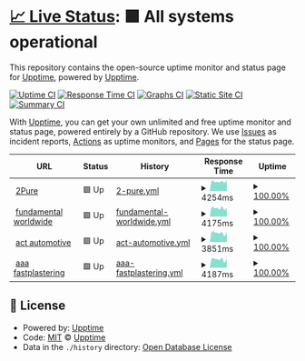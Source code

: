 # [📈 Live Status](https://upptime.github.io/upptime): <!--live status--> **🟩 All systems operational**

This repository contains the open-source uptime monitor and status page for [Upptime](https://upptime.js.org), powered by [Upptime](https://github.com/upptime/upptime).

[![Uptime CI](https://github.com/MoreTrainz/Upptime/workflows/Uptime%20CI/badge.svg)](https://github.com/MoreTrainz/Upptime/actions?query=workflow%3A%22Uptime+CI%22)
[![Response Time CI](https://github.com/MoreTrainz/Upptime/workflows/Response%20Time%20CI/badge.svg)](https://github.com/MoreTrainz/Upptime/actions?query=workflow%3A%22Response+Time+CI%22)
[![Graphs CI](https://github.com/MoreTrainz/Upptime/workflows/Graphs%20CI/badge.svg)](https://github.com/MoreTrainz/Upptime/actions?query=workflow%3A%22Graphs+CI%22)
[![Static Site CI](https://github.com/MoreTrainz/Upptime/workflows/Static%20Site%20CI/badge.svg)](https://github.com/MoreTrainz/Upptime/actions?query=workflow%3A%22Static+Site+CI%22)
[![Summary CI](https://github.com/MoreTrainz/Upptime/workflows/Summary%20CI/badge.svg)](https://github.com/MoreTrainz/Upptime/actions?query=workflow%3A%22Summary+CI%22)

With [Upptime](https://upptime.js.org), you can get your own unlimited and free uptime monitor and status page, powered entirely by a GitHub repository. We use [Issues](https://github.com/upptime/upptime/issues) as incident reports, [Actions](https://github.com/MoreTrainz/Upptime/actions) as uptime monitors, and [Pages](https://upptime.github.io/upptime) for the status page.

<!--start: status pages-->
<!-- This summary is generated by Upptime (https://github.com/upptime/upptime) -->
<!-- Do not edit this manually, your changes will be overwritten -->
<!-- prettier-ignore -->
| URL | Status | History | Response Time | Uptime |
| --- | ------ | ------- | ------------- | ------ |
| <img alt="" src="https://icons.duckduckgo.com/ip3/null.ico" height="13"> [2Pure](2pure.com.au) | 🟩 Up | [2-pure.yml](https://github.com/MoreTrainz/Upptime/commits/HEAD/history/2-pure.yml) | <details><summary><img alt="Response time graph" src="./graphs/2-pure/response-time-week.png" height="20"> 4254ms</summary><br><a href="https://MoreTrainz.github.io/Upptime/history/2-pure"><img alt="Response time 4130" src="https://img.shields.io/endpoint?url=https%3A%2F%2Fraw.githubusercontent.com%2FMoreTrainz%2FUpptime%2FHEAD%2Fapi%2F2-pure%2Fresponse-time.json"></a><br><a href="https://MoreTrainz.github.io/Upptime/history/2-pure"><img alt="24-hour response time 5700" src="https://img.shields.io/endpoint?url=https%3A%2F%2Fraw.githubusercontent.com%2FMoreTrainz%2FUpptime%2FHEAD%2Fapi%2F2-pure%2Fresponse-time-day.json"></a><br><a href="https://MoreTrainz.github.io/Upptime/history/2-pure"><img alt="7-day response time 4254" src="https://img.shields.io/endpoint?url=https%3A%2F%2Fraw.githubusercontent.com%2FMoreTrainz%2FUpptime%2FHEAD%2Fapi%2F2-pure%2Fresponse-time-week.json"></a><br><a href="https://MoreTrainz.github.io/Upptime/history/2-pure"><img alt="30-day response time 4466" src="https://img.shields.io/endpoint?url=https%3A%2F%2Fraw.githubusercontent.com%2FMoreTrainz%2FUpptime%2FHEAD%2Fapi%2F2-pure%2Fresponse-time-month.json"></a><br><a href="https://MoreTrainz.github.io/Upptime/history/2-pure"><img alt="1-year response time 4130" src="https://img.shields.io/endpoint?url=https%3A%2F%2Fraw.githubusercontent.com%2FMoreTrainz%2FUpptime%2FHEAD%2Fapi%2F2-pure%2Fresponse-time-year.json"></a></details> | <details><summary><a href="https://MoreTrainz.github.io/Upptime/history/2-pure">100.00%</a></summary><a href="https://MoreTrainz.github.io/Upptime/history/2-pure"><img alt="All-time uptime 99.88%" src="https://img.shields.io/endpoint?url=https%3A%2F%2Fraw.githubusercontent.com%2FMoreTrainz%2FUpptime%2FHEAD%2Fapi%2F2-pure%2Fuptime.json"></a><br><a href="https://MoreTrainz.github.io/Upptime/history/2-pure"><img alt="24-hour uptime 100.00%" src="https://img.shields.io/endpoint?url=https%3A%2F%2Fraw.githubusercontent.com%2FMoreTrainz%2FUpptime%2FHEAD%2Fapi%2F2-pure%2Fuptime-day.json"></a><br><a href="https://MoreTrainz.github.io/Upptime/history/2-pure"><img alt="7-day uptime 100.00%" src="https://img.shields.io/endpoint?url=https%3A%2F%2Fraw.githubusercontent.com%2FMoreTrainz%2FUpptime%2FHEAD%2Fapi%2F2-pure%2Fuptime-week.json"></a><br><a href="https://MoreTrainz.github.io/Upptime/history/2-pure"><img alt="30-day uptime 100.00%" src="https://img.shields.io/endpoint?url=https%3A%2F%2Fraw.githubusercontent.com%2FMoreTrainz%2FUpptime%2FHEAD%2Fapi%2F2-pure%2Fuptime-month.json"></a><br><a href="https://MoreTrainz.github.io/Upptime/history/2-pure"><img alt="1-year uptime 99.88%" src="https://img.shields.io/endpoint?url=https%3A%2F%2Fraw.githubusercontent.com%2FMoreTrainz%2FUpptime%2FHEAD%2Fapi%2F2-pure%2Fuptime-year.json"></a></details>
| <img alt="" src="https://icons.duckduckgo.com/ip3/null.ico" height="13"> [fundamental worldwide](fundamentalworldwide.com.au) | 🟩 Up | [fundamental-worldwide.yml](https://github.com/MoreTrainz/Upptime/commits/HEAD/history/fundamental-worldwide.yml) | <details><summary><img alt="Response time graph" src="./graphs/fundamental-worldwide/response-time-week.png" height="20"> 4175ms</summary><br><a href="https://MoreTrainz.github.io/Upptime/history/fundamental-worldwide"><img alt="Response time 4792" src="https://img.shields.io/endpoint?url=https%3A%2F%2Fraw.githubusercontent.com%2FMoreTrainz%2FUpptime%2FHEAD%2Fapi%2Ffundamental-worldwide%2Fresponse-time.json"></a><br><a href="https://MoreTrainz.github.io/Upptime/history/fundamental-worldwide"><img alt="24-hour response time 3695" src="https://img.shields.io/endpoint?url=https%3A%2F%2Fraw.githubusercontent.com%2FMoreTrainz%2FUpptime%2FHEAD%2Fapi%2Ffundamental-worldwide%2Fresponse-time-day.json"></a><br><a href="https://MoreTrainz.github.io/Upptime/history/fundamental-worldwide"><img alt="7-day response time 4175" src="https://img.shields.io/endpoint?url=https%3A%2F%2Fraw.githubusercontent.com%2FMoreTrainz%2FUpptime%2FHEAD%2Fapi%2Ffundamental-worldwide%2Fresponse-time-week.json"></a><br><a href="https://MoreTrainz.github.io/Upptime/history/fundamental-worldwide"><img alt="30-day response time 4526" src="https://img.shields.io/endpoint?url=https%3A%2F%2Fraw.githubusercontent.com%2FMoreTrainz%2FUpptime%2FHEAD%2Fapi%2Ffundamental-worldwide%2Fresponse-time-month.json"></a><br><a href="https://MoreTrainz.github.io/Upptime/history/fundamental-worldwide"><img alt="1-year response time 4792" src="https://img.shields.io/endpoint?url=https%3A%2F%2Fraw.githubusercontent.com%2FMoreTrainz%2FUpptime%2FHEAD%2Fapi%2Ffundamental-worldwide%2Fresponse-time-year.json"></a></details> | <details><summary><a href="https://MoreTrainz.github.io/Upptime/history/fundamental-worldwide">100.00%</a></summary><a href="https://MoreTrainz.github.io/Upptime/history/fundamental-worldwide"><img alt="All-time uptime 99.90%" src="https://img.shields.io/endpoint?url=https%3A%2F%2Fraw.githubusercontent.com%2FMoreTrainz%2FUpptime%2FHEAD%2Fapi%2Ffundamental-worldwide%2Fuptime.json"></a><br><a href="https://MoreTrainz.github.io/Upptime/history/fundamental-worldwide"><img alt="24-hour uptime 100.00%" src="https://img.shields.io/endpoint?url=https%3A%2F%2Fraw.githubusercontent.com%2FMoreTrainz%2FUpptime%2FHEAD%2Fapi%2Ffundamental-worldwide%2Fuptime-day.json"></a><br><a href="https://MoreTrainz.github.io/Upptime/history/fundamental-worldwide"><img alt="7-day uptime 100.00%" src="https://img.shields.io/endpoint?url=https%3A%2F%2Fraw.githubusercontent.com%2FMoreTrainz%2FUpptime%2FHEAD%2Fapi%2Ffundamental-worldwide%2Fuptime-week.json"></a><br><a href="https://MoreTrainz.github.io/Upptime/history/fundamental-worldwide"><img alt="30-day uptime 99.93%" src="https://img.shields.io/endpoint?url=https%3A%2F%2Fraw.githubusercontent.com%2FMoreTrainz%2FUpptime%2FHEAD%2Fapi%2Ffundamental-worldwide%2Fuptime-month.json"></a><br><a href="https://MoreTrainz.github.io/Upptime/history/fundamental-worldwide"><img alt="1-year uptime 99.90%" src="https://img.shields.io/endpoint?url=https%3A%2F%2Fraw.githubusercontent.com%2FMoreTrainz%2FUpptime%2FHEAD%2Fapi%2Ffundamental-worldwide%2Fuptime-year.json"></a></details>
| <img alt="" src="https://icons.duckduckgo.com/ip3/null.ico" height="13"> [act automotive](actautomotive.com.au) | 🟩 Up | [act-automotive.yml](https://github.com/MoreTrainz/Upptime/commits/HEAD/history/act-automotive.yml) | <details><summary><img alt="Response time graph" src="./graphs/act-automotive/response-time-week.png" height="20"> 3851ms</summary><br><a href="https://MoreTrainz.github.io/Upptime/history/act-automotive"><img alt="Response time 4213" src="https://img.shields.io/endpoint?url=https%3A%2F%2Fraw.githubusercontent.com%2FMoreTrainz%2FUpptime%2FHEAD%2Fapi%2Fact-automotive%2Fresponse-time.json"></a><br><a href="https://MoreTrainz.github.io/Upptime/history/act-automotive"><img alt="24-hour response time 3730" src="https://img.shields.io/endpoint?url=https%3A%2F%2Fraw.githubusercontent.com%2FMoreTrainz%2FUpptime%2FHEAD%2Fapi%2Fact-automotive%2Fresponse-time-day.json"></a><br><a href="https://MoreTrainz.github.io/Upptime/history/act-automotive"><img alt="7-day response time 3851" src="https://img.shields.io/endpoint?url=https%3A%2F%2Fraw.githubusercontent.com%2FMoreTrainz%2FUpptime%2FHEAD%2Fapi%2Fact-automotive%2Fresponse-time-week.json"></a><br><a href="https://MoreTrainz.github.io/Upptime/history/act-automotive"><img alt="30-day response time 4138" src="https://img.shields.io/endpoint?url=https%3A%2F%2Fraw.githubusercontent.com%2FMoreTrainz%2FUpptime%2FHEAD%2Fapi%2Fact-automotive%2Fresponse-time-month.json"></a><br><a href="https://MoreTrainz.github.io/Upptime/history/act-automotive"><img alt="1-year response time 4213" src="https://img.shields.io/endpoint?url=https%3A%2F%2Fraw.githubusercontent.com%2FMoreTrainz%2FUpptime%2FHEAD%2Fapi%2Fact-automotive%2Fresponse-time-year.json"></a></details> | <details><summary><a href="https://MoreTrainz.github.io/Upptime/history/act-automotive">100.00%</a></summary><a href="https://MoreTrainz.github.io/Upptime/history/act-automotive"><img alt="All-time uptime 99.93%" src="https://img.shields.io/endpoint?url=https%3A%2F%2Fraw.githubusercontent.com%2FMoreTrainz%2FUpptime%2FHEAD%2Fapi%2Fact-automotive%2Fuptime.json"></a><br><a href="https://MoreTrainz.github.io/Upptime/history/act-automotive"><img alt="24-hour uptime 100.00%" src="https://img.shields.io/endpoint?url=https%3A%2F%2Fraw.githubusercontent.com%2FMoreTrainz%2FUpptime%2FHEAD%2Fapi%2Fact-automotive%2Fuptime-day.json"></a><br><a href="https://MoreTrainz.github.io/Upptime/history/act-automotive"><img alt="7-day uptime 100.00%" src="https://img.shields.io/endpoint?url=https%3A%2F%2Fraw.githubusercontent.com%2FMoreTrainz%2FUpptime%2FHEAD%2Fapi%2Fact-automotive%2Fuptime-week.json"></a><br><a href="https://MoreTrainz.github.io/Upptime/history/act-automotive"><img alt="30-day uptime 100.00%" src="https://img.shields.io/endpoint?url=https%3A%2F%2Fraw.githubusercontent.com%2FMoreTrainz%2FUpptime%2FHEAD%2Fapi%2Fact-automotive%2Fuptime-month.json"></a><br><a href="https://MoreTrainz.github.io/Upptime/history/act-automotive"><img alt="1-year uptime 99.93%" src="https://img.shields.io/endpoint?url=https%3A%2F%2Fraw.githubusercontent.com%2FMoreTrainz%2FUpptime%2FHEAD%2Fapi%2Fact-automotive%2Fuptime-year.json"></a></details>
| <img alt="" src="https://icons.duckduckgo.com/ip3/null.ico" height="13"> [aaa fastplastering](aaafastplastering.com.au) | 🟩 Up | [aaa-fastplastering.yml](https://github.com/MoreTrainz/Upptime/commits/HEAD/history/aaa-fastplastering.yml) | <details><summary><img alt="Response time graph" src="./graphs/aaa-fastplastering/response-time-week.png" height="20"> 4187ms</summary><br><a href="https://MoreTrainz.github.io/Upptime/history/aaa-fastplastering"><img alt="Response time 3860" src="https://img.shields.io/endpoint?url=https%3A%2F%2Fraw.githubusercontent.com%2FMoreTrainz%2FUpptime%2FHEAD%2Fapi%2Faaa-fastplastering%2Fresponse-time.json"></a><br><a href="https://MoreTrainz.github.io/Upptime/history/aaa-fastplastering"><img alt="24-hour response time 4068" src="https://img.shields.io/endpoint?url=https%3A%2F%2Fraw.githubusercontent.com%2FMoreTrainz%2FUpptime%2FHEAD%2Fapi%2Faaa-fastplastering%2Fresponse-time-day.json"></a><br><a href="https://MoreTrainz.github.io/Upptime/history/aaa-fastplastering"><img alt="7-day response time 4187" src="https://img.shields.io/endpoint?url=https%3A%2F%2Fraw.githubusercontent.com%2FMoreTrainz%2FUpptime%2FHEAD%2Fapi%2Faaa-fastplastering%2Fresponse-time-week.json"></a><br><a href="https://MoreTrainz.github.io/Upptime/history/aaa-fastplastering"><img alt="30-day response time 4553" src="https://img.shields.io/endpoint?url=https%3A%2F%2Fraw.githubusercontent.com%2FMoreTrainz%2FUpptime%2FHEAD%2Fapi%2Faaa-fastplastering%2Fresponse-time-month.json"></a><br><a href="https://MoreTrainz.github.io/Upptime/history/aaa-fastplastering"><img alt="1-year response time 3860" src="https://img.shields.io/endpoint?url=https%3A%2F%2Fraw.githubusercontent.com%2FMoreTrainz%2FUpptime%2FHEAD%2Fapi%2Faaa-fastplastering%2Fresponse-time-year.json"></a></details> | <details><summary><a href="https://MoreTrainz.github.io/Upptime/history/aaa-fastplastering">100.00%</a></summary><a href="https://MoreTrainz.github.io/Upptime/history/aaa-fastplastering"><img alt="All-time uptime 99.89%" src="https://img.shields.io/endpoint?url=https%3A%2F%2Fraw.githubusercontent.com%2FMoreTrainz%2FUpptime%2FHEAD%2Fapi%2Faaa-fastplastering%2Fuptime.json"></a><br><a href="https://MoreTrainz.github.io/Upptime/history/aaa-fastplastering"><img alt="24-hour uptime 100.00%" src="https://img.shields.io/endpoint?url=https%3A%2F%2Fraw.githubusercontent.com%2FMoreTrainz%2FUpptime%2FHEAD%2Fapi%2Faaa-fastplastering%2Fuptime-day.json"></a><br><a href="https://MoreTrainz.github.io/Upptime/history/aaa-fastplastering"><img alt="7-day uptime 100.00%" src="https://img.shields.io/endpoint?url=https%3A%2F%2Fraw.githubusercontent.com%2FMoreTrainz%2FUpptime%2FHEAD%2Fapi%2Faaa-fastplastering%2Fuptime-week.json"></a><br><a href="https://MoreTrainz.github.io/Upptime/history/aaa-fastplastering"><img alt="30-day uptime 100.00%" src="https://img.shields.io/endpoint?url=https%3A%2F%2Fraw.githubusercontent.com%2FMoreTrainz%2FUpptime%2FHEAD%2Fapi%2Faaa-fastplastering%2Fuptime-month.json"></a><br><a href="https://MoreTrainz.github.io/Upptime/history/aaa-fastplastering"><img alt="1-year uptime 99.89%" src="https://img.shields.io/endpoint?url=https%3A%2F%2Fraw.githubusercontent.com%2FMoreTrainz%2FUpptime%2FHEAD%2Fapi%2Faaa-fastplastering%2Fuptime-year.json"></a></details>

<!--end: status pages-->

## 📄 License

- Powered by: [Upptime](https://github.com/upptime/upptime)
- Code: [MIT](./LICENSE) © [Upptime](https://upptime.js.org)
- Data in the `./history` directory: [Open Database License](https://opendatacommons.org/licenses/odbl/1-0/)
